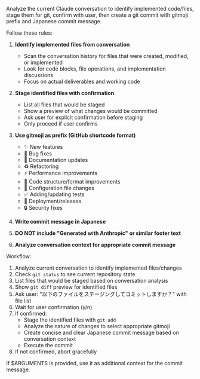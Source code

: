 Analyze the current Claude conversation to identify implemented code/files, stage them for git, confirm with user, then create a git commit with gitmoji prefix and Japanese commit message.

Follow these rules:

1. **Identify implemented files from conversation**

   - Scan the conversation history for files that were created, modified, or implemented
   - Look for code blocks, file operations, and implementation discussions
   - Focus on actual deliverables and working code

2. **Stage identified files with confirmation**

   - List all files that would be staged
   - Show a preview of what changes would be committed
   - Ask user for explicit confirmation before staging
   - Only proceed if user confirms

3. **Use gitmoji as prefix (GitHub shortcode format)**

   - :sparkles: New features
   - :bug: Bug fixes
   - :memo: Documentation updates
   - :recycle: Refactoring
   - :zap: Performance improvements
   - :art: Code structure/format improvements
   - :wrench: Configuration file changes
   - :white_check_mark: Adding/updating tests
   - :rocket: Deployment/releases
   - :lock: Security fixes

4. **Write commit message in Japanese**

5. **DO NOT include "Generated with Anthropic" or similar footer text**

6. **Analyze conversation context for appropriate commit message**

Workflow:

1. Analyze current conversation to identify implemented files/changes
2. Check `git status` to see current repository state
3. List files that would be staged based on conversation analysis
4. Show `git diff` preview for identified files
5. Ask user: "以下のファイルをステージングしてコミットしますか？" with file list
6. Wait for user confirmation (y/n)
7. If confirmed:
   - Stage the identified files with `git add`
   - Analyze the nature of changes to select appropriate gitmoji
   - Create concise and clear Japanese commit message based on conversation context
   - Execute the commit
8. If not confirmed, abort gracefully

If $ARGUMENTS is provided, use it as additional context for the commit message.
